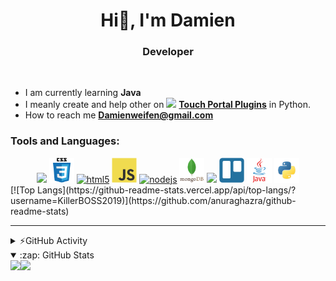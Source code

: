 <h1 align="center">Hi👋, I'm Damien</h1>
<h3 align="center">Developer</h3>
<!-- <link rel="stylesheet" href="https://cdn.jsdelivr.net/gh/devicons/devicon@v2.8.2/devicon.min.css"> -->
<br>

- I am currently learning **Java**
- I meanly create and help other on <img src="https://www.touch-portal.com/press/icon/favicon.ico"> **[Touch Portal Plugins](https://touch-portal.com/)** in Python.
- How to reach me **Damienweifen@gmail.com**

<h3>Tools and Languages:</h3>
<div align="center" id="toolsAndLanguages">
    <a href="https://code.visualstudio.com/"><img height="40" with="40" src="https://secrethub.io/img/vs-code.svg"></a>
    <a href="https://www.w3schools.com/css/"><img src="https://raw.githubusercontent.com/devicons/devicon/9c6bfdb9783cdfe1018666ed76adcfd3eab6fad6/icons/css3/css3-original-wordmark.svg" alt="css3" width="40" height="40"/></a>
    <a href="https://www.w3schools.com/html/"><img src="https://www.vectorlogo.zone/logos/w3_html5/w3_html5-icon.svg" alt="html5" width="40" height="40"/></a>
    <a href="https://www.w3schools.com/js/"><img src="https://raw.githubusercontent.com/devicons/devicon/c5378d6c2510ffa0b3e4475af95618a8048d6cf1/icons/javascript/javascript-original.svg" alt="javascript" width="40" height="40"/></a>
    <a href="https://nodejs.org/"><img src="https://www.vectorlogo.zone/logos/nodejs/nodejs-icon.svg" alt="nodejs" width="40" height="40"/></a>
    <a href="https://www.mongodb.com/" target="_blank"> <img src="https://raw.githubusercontent.com/devicons/devicon/c5378d6c2510ffa0b3e4475af95618a8048d6cf1/icons/mongodb/mongodb-original-wordmark.svg" alt="mongodb" width="40" height="40"/></a>
    <a href="https://www.jetbrains.com/idea/"><img height="40" with="40" src="https://resources.jetbrains.com/storage/products/intellij-idea/img/meta/intellij-idea_logo_300x300.png"/></a>
    <a href="https://trello.com/"><img src="https://raw.githubusercontent.com/devicons/devicon/9c6bfdb9783cdfe1018666ed76adcfd3eab6fad6/icons/trello/trello-plain.svg" alt="trello" width="40" height="40"/></a>
    <a href="https://www.java.com/"><img src="https://raw.githubusercontent.com/devicons/devicon/9c6bfdb9783cdfe1018666ed76adcfd3eab6fad6/icons/java/java-original-wordmark.svg" alt="java" width="40" height="40"/></a>  
    <a href="https://www.java.com/"><img src="https://raw.githubusercontent.com/github/explore/80688e429a7d4ef2fca1e82350fe8e3517d3494d/topics/python/python.png" alt="Python" width="40" height="40"/></a>  
</div>
[![Top Langs](https://github-readme-stats.vercel.app/api/top-langs/?username=KillerBOSS2019)](https://github.com/anuraghazra/github-readme-stats)


---
<details>
    <summary> ⚡GitHub Activity </summary>
    
<!--RECENT_ACTIVITY:start-->
1. 💬 Commented on [#8](https://github.com/KillerBOSS2019/SoundcoreDesktop/issues/8#issuecomment-1258641923) in [KillerBOSS2019/SoundcoreDesktop](https://github.com/KillerBOSS2019/SoundcoreDesktop)
2. 💬 Commented on [#4](https://github.com/KillerBOSS2019/Foobar2000-Plugin-for-TP/issues/4#issuecomment-1257091528) in [KillerBOSS2019/Foobar2000-Plugin-for-TP](https://github.com/KillerBOSS2019/Foobar2000-Plugin-for-TP)
3. 💬 Commented on [#4](https://github.com/KillerBOSS2019/Foobar2000-Plugin-for-TP/issues/4#issuecomment-1257091511) in [KillerBOSS2019/Foobar2000-Plugin-for-TP](https://github.com/KillerBOSS2019/Foobar2000-Plugin-for-TP)
4. 💬 Commented on [#3](https://github.com/KillerBOSS2019/Foobar2000-Plugin-for-TP/issues/3#issuecomment-1257091430) in [KillerBOSS2019/Foobar2000-Plugin-for-TP](https://github.com/KillerBOSS2019/Foobar2000-Plugin-for-TP)
5. 💬 Commented on [#3](https://github.com/KillerBOSS2019/Foobar2000-Plugin-for-TP/issues/3#issuecomment-1257091417) in [KillerBOSS2019/Foobar2000-Plugin-for-TP](https://github.com/KillerBOSS2019/Foobar2000-Plugin-for-TP)
<!--RECENT_ACTIVITY:end-->

</details>

<details open>
  <summary>:zap: GitHub Stats</summary>

  <img align="left" src="https://github-readme-stats.vercel.app/api?username=KillerBOSS2019&show_icons=true&hide_border=false&title_color=ff652f&icon_color=FFE400&bg_color=09131B&text_color=ffffff&border_color=0c1a25">
  <img align="left" src="https://github-readme-stats.vercel.app/api/top-langs/?username=KillerBOSS2019">
</details>


